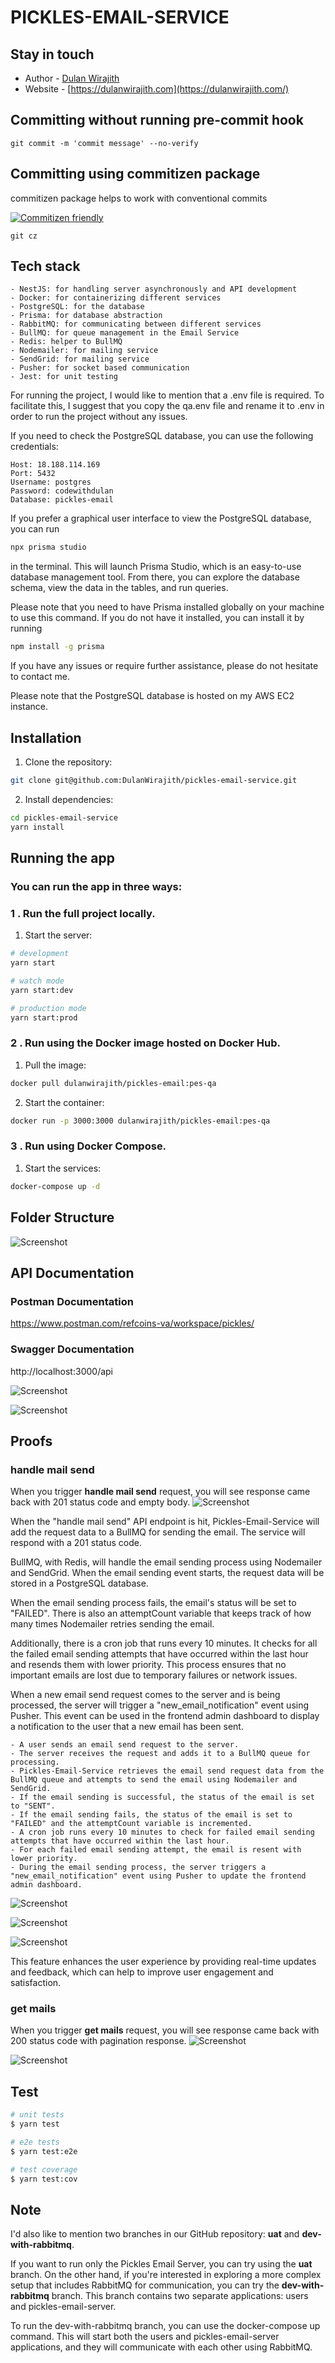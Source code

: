 # PICKLES-EMAIL-SERVICE

## Stay in touch

- Author - [Dulan Wirajith](https://www.linkedin.com/in/dulanwirajith/)
- Website - [https://dulanwirajith.com](https://dulanwirajith.com/)


## Committing without running pre-commit hook
```
git commit -m 'commit message' --no-verify
```

## Committing using commitizen package
commitizen package helps to work with conventional commits

[![Commitizen friendly](https://img.shields.io/badge/commitizen-friendly-brightgreen.svg)](http://commitizen.github.io/cz-cli/)

```
git cz
```

## Tech stack
```
- NestJS: for handling server asynchronously and API development
- Docker: for containerizing different services
- PostgreSQL: for the database
- Prisma: for database abstraction
- RabbitMQ: for communicating between different services
- BullMQ: for queue management in the Email Service
- Redis: helper to BullMQ
- Nodemailer: for mailing service
- SendGrid: for mailing service
- Pusher: for socket based communication 
- Jest: for unit testing
```

For running the project, I would like to mention that a .env file is required. To facilitate this, I suggest that you copy the qa.env file and rename it to .env in order to run the project without any issues.

If you need to check the PostgreSQL database, you can use the following credentials:

```
Host: 18.188.114.169
Port: 5432
Username: postgres
Password: codewithdulan
Database: pickles-email
```

If you prefer a graphical user interface to view the PostgreSQL database, you can run 
```bash
npx prisma studio
```` 
in the terminal. This will launch Prisma Studio, which is an easy-to-use database management tool. From there, you can explore the database schema, view the data in the tables, and run queries.

Please note that you need to have Prisma installed globally on your machine to use this command. If you do not have it installed, you can install it by running 
```bash
npm install -g prisma
``` 

If you have any issues or require further assistance, please do not hesitate to contact me.

Please note that the PostgreSQL database is hosted on my AWS EC2 instance.

## Installation

1. Clone the repository:
```bash
git clone git@github.com:DulanWirajith/pickles-email-service.git
```
2. Install dependencies:
```bash
cd pickles-email-service
yarn install
```

## Running the app
### You can run the app in three ways:

### 1 . Run the full project locally.
1. Start the server:
```bash
# development
yarn start

# watch mode
yarn start:dev

# production mode
yarn start:prod
```

### 2 . Run using the Docker image hosted on Docker Hub.
1. Pull the image:
```bash
docker pull dulanwirajith/pickles-email:pes-qa
```
2. Start the container:
```bash
docker run -p 3000:3000 dulanwirajith/pickles-email:pes-qa
```
### 3 . Run using Docker Compose.
1. Start the services:
```bash
docker-compose up -d 
```

## Folder Structure
![Screenshot](doc-images/Screenshot%202023-04-09%20at%2023.42.39.png)

## API Documentation
### Postman Documentation
https://www.postman.com/refcoins-va/workspace/pickles/

### Swagger Documentation
http://localhost:3000/api

![Screenshot](doc-images/Screenshot%202023-04-09%20at%2022.25.30.png)

![Screenshot](doc-images/Screenshot%202023-04-09%20at%2022.25.46.png)


## Proofs

### handle mail send
When you trigger **handle mail send** request, you will see response came back with 201 status code and empty body.
![Screenshot](doc-images/Screenshot%202023-04-09%20at%2023.22.51.png)


When the "handle mail send" API endpoint is hit, Pickles-Email-Service will add the request data to a BullMQ for sending the email. The service will respond with a 201 status code.

BullMQ, with Redis, will handle the email sending process using Nodemailer and SendGrid. When the email sending event starts, the request data will be stored in a PostgreSQL database.

When the email sending process fails, the email's status will be set to "FAILED". There is also an attemptCount variable that keeps track of how many times Nodemailer retries sending the email.

Additionally, there is a cron job that runs every 10 minutes. It checks for all the failed email sending attempts that have occurred within the last hour and resends them with lower priority. This process ensures that no important emails are lost due to temporary failures or network issues.

When a new email send request comes to the server and is being processed, the server will trigger a "new_email_notification" event using Pusher. This event can be used in the frontend admin dashboard to display a notification to the user that a new email has been sent.

```
- A user sends an email send request to the server.
- The server receives the request and adds it to a BullMQ queue for processing.
- Pickles-Email-Service retrieves the email send request data from the BullMQ queue and attempts to send the email using Nodemailer and SendGrid.
- If the email sending is successful, the status of the email is set to "SENT".
- If the email sending fails, the status of the email is set to "FAILED" and the attemptCount variable is incremented.
- A cron job runs every 10 minutes to check for failed email sending attempts that have occurred within the last hour.
- For each failed email sending attempt, the email is resent with lower priority.
- During the email sending process, the server triggers a "new_email_notification" event using Pusher to update the frontend admin dashboard.
```
![Screenshot](doc-images/Screenshot%202023-04-08%20at%2018.03.53.png)

![Screenshot](doc-images/Screenshot%202023-04-09%20at%2014.24.19.png)

![Screenshot](doc-images/Screenshot%202023-04-09%20at%2014.14.14.png)


This feature enhances the user experience by providing real-time updates and feedback, which can help to improve user engagement and satisfaction.

### get mails
When you trigger **get mails** request, you will see response came back with 200 status code with pagination response.
![Screenshot](doc-images/Screenshot%202023-04-09%20at%2023.25.16.png)

![Screenshot](doc-images/Screenshot%202023-04-09%20at%2014.13.00.png)


## Test

```bash
# unit tests
$ yarn test

# e2e tests
$ yarn test:e2e

# test coverage
$ yarn test:cov
```

## Note
I'd also like to mention two branches in our GitHub repository: **uat** and **dev-with-rabbitmq**.

If you want to run only the Pickles Email Server, you can try using the **uat** branch. On the other hand, if you're interested in exploring a more complex setup that includes RabbitMQ for communication, you can try the **dev-with-rabbitmq** branch. This branch contains two separate applications: users and pickles-email-server.

To run the dev-with-rabbitmq branch, you can use the docker-compose up command. This will start both the users and pickles-email-server applications, and they will communicate with each other using RabbitMQ.
